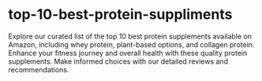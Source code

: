 # top-10-best-protein-suppliments
Explore our curated list of the top 10 best protein supplements available on Amazon, including whey protein, plant-based options, and collagen protein. Enhance your fitness journey and overall health with these quality protein supplements. Make informed choices with our detailed reviews and recommendations.
